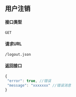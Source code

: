## 用户注销
#### 接口类型
	GET
#### 请求URL
	/logout.json
#### 返回接口
```js
{
 "error": true, //错误
 "message": "xxxxxxx" //错误消息
}
```